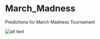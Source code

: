 # March_Madness
Predictions for March Madness Tournament

![alt text](https://github.com/mdenko/March_Madness/tree/main/march_madness_2021/outputs/bracket_results.png?raw=true)
